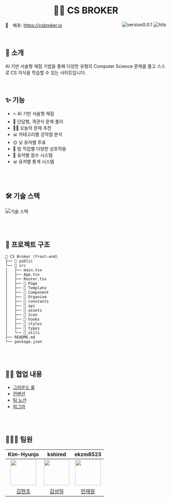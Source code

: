 <h1 align="center">
	🧑‍💻 CS BROKER
</h1>

<img src="https://hits.seeyoufarm.com/api/count/incr/badge.svg?url=https://github.com/SW13-Monstera/frontend&count_bg=%234E416D&title_bg=%23727272&icon=&icon_color=%23E7E7E7&title=hits&edge_flat=false" alt="hits" align='right' style='margin-left:5px;' />

<img src="https://img.shields.io/badge/version-v0.0.1-blue" alt="version0.0.1" align='right' style='margin-left:5px;'/>

🔗 배포: <https://csbroker.io>

<br/>

## 👋 소개

AI 기반 서술형 채점 기법을 통해
다양한 유형의 Computer Science 문제를 풀고
스스로 CS 지식을 학습할 수 있는 사이트입니다.

<br/>

## ✨ 기능

- ⭐ AI 기반 서술형 채점
- 📝 단답형, 객관식 문제 풀이
- 🙋‍♂️ 오늘의 문제 추천
- 📊 카테고리별 강약점 분석
- 🌞 낮 유저별 투표
- 🌝 밤 직업별 다양한 상호작용
- 🥇 유저별 점수 시스템
- 📊 유저별 통계 시스템

<br/><br/>

## 🛠 기술 스택

![기술 스택](https://user-images.githubusercontent.com/63906230/189886625-c46a11d1-e649-4ea9-a713-320e6fda05ce.png)

<br/><br/>

## 📂 프로젝트 구조

```
📁 CS Broker (front-end)
├── 📁 public
└── 📁 src
│   ├── main.tsx
│   ├── App.tsx
│   ├── Router.tsx
│   ├── 📁 Page
│   ├── 📁 Template
│   ├── 📁 Component
│   ├── 📁 Organism
│   ├── 📁 constants
│   ├── 📁 api
│   ├── 📁 assets
│   ├── 📁 Icon
│   ├── 📁 hooks
│   ├── 📁 styles
│   ├── 📁 types
│   └── 📁 utils
├── README.md
└── package.json

```

<br/><br/>

## 🤙🏻 협업 내용

- [그라운드 룰][ground-rule]
- [컨벤션][convention]
- [팀 노션][notion]
- [피그마][figma]

<br/><br/>

## 👩🏻‍💻 팀원

|                      **Kim-Hyunjo**                      |                      **kshired**                      |                      **ekzm8523**                      |
| :------------------------------------------------------: | :---------------------------------------------------: | :----------------------------------------------------: |
| <img src="https://github.com/Kim-Hyunjo.png" width="80"> | <img src="https://github.com/kshired.png" width="80"> | <img src="https://github.com/ekzm8523.png" width="80"> |
|         [김현조](https://github.com/Kim-Hyunjo)          |         [김성일](https://github.com/kshired)          |         [민재원](https://github.com/ekzm8523)          |

[ground-rule]: https://github.com/SW13-Monstera/.github/wiki/Ground-Rule
[convention]: https://github.com/SW13-Monstera/.github/wiki/Convention
[notion]: https://seed-cry-ce7.notion.site/QUARTER-f5f30a4b31264ae48129812cfb6e67f0
[figma]: https://www.figma.com/file/aBDgy14qYv8oEiqC6n8p4S/CS%2BBROKER-(1)?node-id=0%3A1
